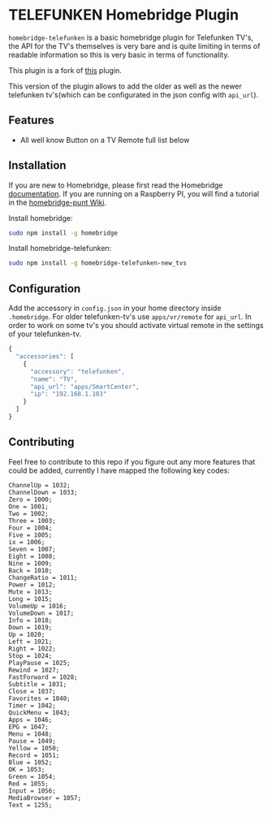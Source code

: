 # TELEFUNKEN Homebridge Plugin
`homebridge-telefunken` is a basic homebridge plugin for Telefunken TV's, the API for the TV's themselves is very bare and is quite limiting in terms of readable information so this is very basic in terms of functionality.

This plugin is a fork of [this](https://www.npmjs.com/package/homebridge) plugin.

This version of the plugin allows to add the older as well as the newer telefunken tv's(which can be configurated in the json config with `api_url`).

## Features

* All well know Button on a TV Remote full list below


## Installation

If you are new to Homebridge, please first read the Homebridge [documentation](https://www.npmjs.com/package/homebridge).
If you are running on a Raspberry PI, you will find a tutorial in the [homebridge-punt Wiki](https://github.com/cflurin/homebridge-punt/wiki/Running-Homebridge-on-a-Raspberry-Pi).

Install homebridge:
```sh
sudo npm install -g homebridge
```

Install homebridge-telefunken:
```sh
sudo npm install -g homebridge-telefunken-new_tvs
```

## Configuration

Add the accessory in `config.json` in your home directory inside `.homebridge`.
For older telefunken-tv's use `apps/vr/remote` for `api_url`.
In order to work on some tv's you should activate virtual remote in the settings of your telefunken-tv.

```js
{
  "accessories": [
    {
      "accessory": "telefunken",
      "name": "TV",
      "api_url": "apps/SmartCenter",
      "ip": "192.168.1.103"
    }
  ]  
}
```

## Contributing
Feel free to contribute to this repo if you figure out any more features that could be added, currently I have mapped the following key codes:
```
ChannelUp = 1032;                 
ChannelDown = 1033;                 
Zero = 1000;                        
One = 1001;                          
Two = 1002;                          
Three = 1003;                        
Four = 1004;                         
Five = 1005;                         
ix = 1006;                          
Seven = 1007;                        
Eight = 1008;                        
Nine = 1009;                         
Back = 1010;                         
ChangeRatio = 1011;                
Power = 1012;                        
Mute = 1013;                         
Long = 1015;                         
VolumeUp = 1016;                     
VolumeDown = 1017;                   
Info = 1018;                         
Down = 1019;                         
Up = 1020;                           
Left = 1021;                        
Right = 1022;                         
Stop = 1024;                          
PlayPause = 1025;                     
Rewind = 1027;                        
FastForward = 1028;                   
Subtitle = 1031;                      
Close = 1037;                         
Favorites = 1040;                     
Timer = 1042;                         
QuickMenu = 1043;                     
Apps = 1046;                          
EPG = 1047;                           
Menu = 1048;                         
Pause = 1049;                        
Yellow = 1050;                       
Record = 1051;                       
Blue = 1052;                         
OK = 1053;                           
Green = 1054;                        
Red = 1055;                          
Input = 1056;             
MediaBrowser = 1057;                 
Text = 1255;  


